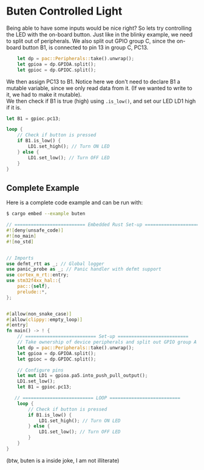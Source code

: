 # Buten Controlled Light
Being able to have some inputs would be nice right? 
So lets try controlling the LED with the on-board button. Just like in the blinky example, we need to split out of peripherals. We also split out GPIO group C, since the on-board button B1, is connected to pin 13 in group C, PC13. 
```rust
    let dp = pac::Peripherals::take().unwrap();
    let gpioa = dp.GPIOA.split();
    let gpioc = dp.GPIOC.split();
```


We then assign PC13 to B1. Notice here we don't need to declare B1 a mutable variable, since we only read data from it. (If we wanted to write to it, we had to make it mutable).  
We then check if B1 is true (high) using `.is_low()`, and set our LED LD1 high if it is.
```rust
let B1 = gpioc.pc13;

loop {
    // Check if button is pressed
    if B1.is_low() {
        LD1.set_high(); // Turn ON LED
    } else {
        LD1.set_low(); // Turn OFF LED
    }
}
```





## Complete Example
Here is a complete code example and can be run with:
```sh
$ cargo embed --example buten
```
```rust
// ========================== Embedded Rust Set-up ==========================
#![deny(unsafe_code)]
#![no_main]
#![no_std]


// Imports
use defmt_rtt as _; // Global logger
use panic_probe as _; // Panic handler with defmt support
use cortex_m_rt::entry;
use stm32f4xx_hal::{
    pac::{self},
    prelude::*,
};


#[allow(non_snake_case)]
#[allow(clippy::empty_loop)]
#[entry]
fn main() -> ! {
    // ========================== Set-up ==========================
    // Take ownership of device peripherals and split out GPIO group A and B
    let dp = pac::Peripherals::take().unwrap();
    let gpioa = dp.GPIOA.split();
    let gpioc = dp.GPIOC.split();

    // Configure pins
    let mut LD1 = gpioa.pa5.into_push_pull_output();
    LD1.set_low();
    let B1 = gpioc.pc13;

   // ========================== LOOP ==========================
    loop {
        // Check if button is pressed
        if B1.is_low() {
            LD1.set_high(); // Turn ON LED
        } else {
            LD1.set_low(); // Turn OFF LED
        }
    }
}
```
(btw, buten is a inside joke, I am not illiterate)